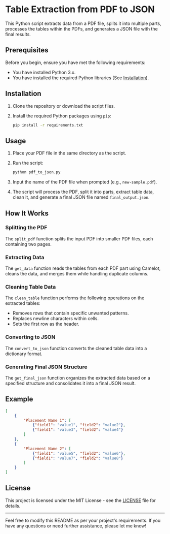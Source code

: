 # Table Extraction from PDF to JSON

This Python script extracts data from a PDF file, splits it into multiple parts, processes the tables within the PDFs, and generates a JSON file with the final results.

## Prerequisites

Before you begin, ensure you have met the following requirements:

- You have installed Python 3.x.
- You have installed the required Python libraries (See [Installation](#installation)).

## Installation

1. Clone the repository or download the script files.

2. Install the required Python packages using `pip`:
    ```sh
    pip install -r requirements.txt
    ```

## Usage

1. Place your PDF file in the same directory as the script.

2. Run the script:
    ```sh
    python pdf_to_json.py
    ```

3. Input the name of the PDF file when prompted (e.g., `new-sample.pdf`).

4. The script will process the PDF, split it into parts, extract table data, clean it, and generate a final JSON file named `final_output.json`.

## How It Works

### Splitting the PDF

The `split_pdf` function splits the input PDF into smaller PDF files, each containing two pages.

### Extracting Data

The `get_data` function reads the tables from each PDF part using Camelot, cleans the data, and merges them while handling duplicate columns.

### Cleaning Table Data

The `clean_table` function performs the following operations on the extracted tables:
- Removes rows that contain specific unwanted patterns.
- Replaces newline characters within cells.
- Sets the first row as the header.

### Converting to JSON

The `convert_to_json` function converts the cleaned table data into a dictionary format.

### Generating Final JSON Structure

The `get_final_json` function organizes the extracted data based on a specified structure and consolidates it into a final JSON result.

## Example

```json
[
    {
        "Placement Name 1": [
            {"field1": "value1", "field2": "value2"},
            {"field1": "value3", "field2": "value4"}
        ]
    },
    {
        "Placement Name 2": [
            {"field1": "value5", "field2": "value6"},
            {"field1": "value7", "field2": "value8"}
        ]
    }
]
```

## License

This project is licensed under the MIT License - see the [LICENSE](LICENSE) file for details.

---

Feel free to modify this README as per your project's requirements. If you have any questions or need further assistance, please let me know!